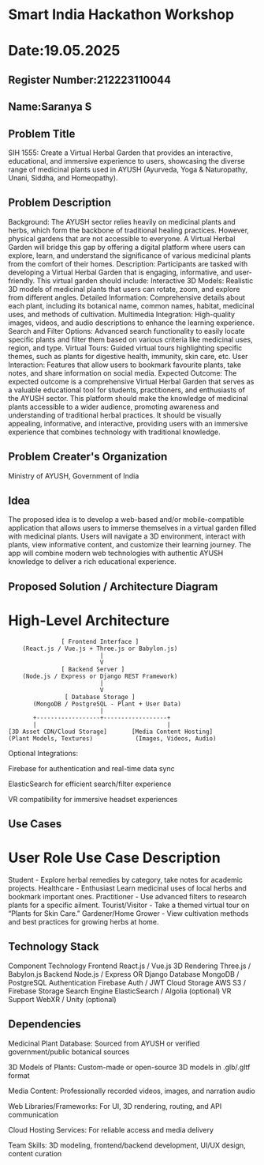 # Smart India Hackathon Workshop
# Date:19.05.2025
## Register Number:212223110044
## Name:Saranya S
## Problem Title
SIH 1555: Create a Virtual Herbal Garden that provides an interactive, educational, and immersive experience to users, showcasing the diverse range of medicinal plants used in AYUSH (Ayurveda, Yoga & Naturopathy, Unani, Siddha, and Homeopathy).
## Problem Description
Background: The AYUSH sector relies heavily on medicinal plants and herbs, which form the backbone of traditional healing practices. However, physical gardens that are not accessible to everyone. A Virtual Herbal Garden will bridge this gap by offering a digital platform where users can explore, learn, and understand the significance of various medicinal plants from the comfort of their homes. Description: Participants are tasked with developing a Virtual Herbal Garden that is engaging, informative, and user-friendly. This virtual garden should include: Interactive 3D Models: Realistic 3D models of medicinal plants that users can rotate, zoom, and explore from different angles. Detailed Information: Comprehensive details about each plant, including its botanical name, common names, habitat, medicinal uses, and methods of cultivation. Multimedia Integration: High-quality images, videos, and audio descriptions to enhance the learning experience. Search and Filter Options: Advanced search functionality to easily locate specific plants and filter them based on various criteria like medicinal uses, region, and type. Virtual Tours: Guided virtual tours highlighting specific themes, such as plants for digestive health, immunity, skin care, etc. User Interaction: Features that allow users to bookmark favourite plants, take notes, and share information on social media. Expected Outcome: The expected outcome is a comprehensive Virtual Herbal Garden that serves as a valuable educational tool for students, practitioners, and enthusiasts of the AYUSH sector. This platform should make the knowledge of medicinal plants accessible to a wider audience, promoting awareness and understanding of traditional herbal practices. It should be visually appealing, informative, and interactive, providing users with an immersive experience that combines technology with traditional knowledge.

## Problem Creater's Organization
Ministry of AYUSH, Government of India

## Idea
The proposed idea is to develop a web-based and/or mobile-compatible application that allows users to immerse themselves in a virtual garden filled with medicinal plants. Users will navigate a 3D environment, interact with plants, view informative content, and customize their learning journey. The app will combine modern web technologies with authentic AYUSH knowledge to deliver a rich educational experience.


## Proposed Solution / Architecture Diagram
# High-Level Architecture
```
               [ Frontend Interface ]
    (React.js / Vue.js + Three.js or Babylon.js)
                          |
                          V
               [ Backend Server ]
    (Node.js / Express or Django REST Framework)
                          |
                          V
                [ Database Storage ]
       (MongoDB / PostgreSQL - Plant + User Data)
                          |
       +------------------+------------------+
       |                                     |
[3D Asset CDN/Cloud Storage]       [Media Content Hosting]
(Plant Models, Textures)            (Images, Videos, Audio)
```
Optional Integrations:

Firebase for authentication and real-time data sync

ElasticSearch for efficient search/filter experience

VR compatibility for immersive headset experiences

## Use Cases
# User Role	Use Case Description
Student -	Explore herbal remedies by category, take notes for academic projects.
Healthcare - Enthusiast	Learn medicinal uses of local herbs and bookmark important ones.
Practitioner -	Use advanced filters to research plants for a specific ailment.
Tourist/Visitor -	Take a themed virtual tour on “Plants for Skin Care.”
Gardener/Home Grower -	View cultivation methods and best practices for growing herbs at home.

## Technology Stack
Component      	Technology
Frontend	      React.js / Vue.js
3D Rendering	  Three.js / Babylon.js
Backend       	Node.js / Express OR Django
Database      	MongoDB / PostgreSQL
Authentication	Firebase Auth / JWT
Cloud Storage	  AWS S3 / Firebase Storage
Search Engine  	ElasticSearch / Algolia (optional)
VR Support	    WebXR / Unity (optional)
## Dependencies
Medicinal Plant Database: Sourced from AYUSH or verified government/public botanical sources

3D Models of Plants: Custom-made or open-source 3D models in .glb/.gltf format

Media Content: Professionally recorded videos, images, and narration audio

Web Libraries/Frameworks: For UI, 3D rendering, routing, and API communication

Cloud Hosting Services: For reliable access and media delivery

Team Skills: 3D modeling, frontend/backend development, UI/UX design, content curation


